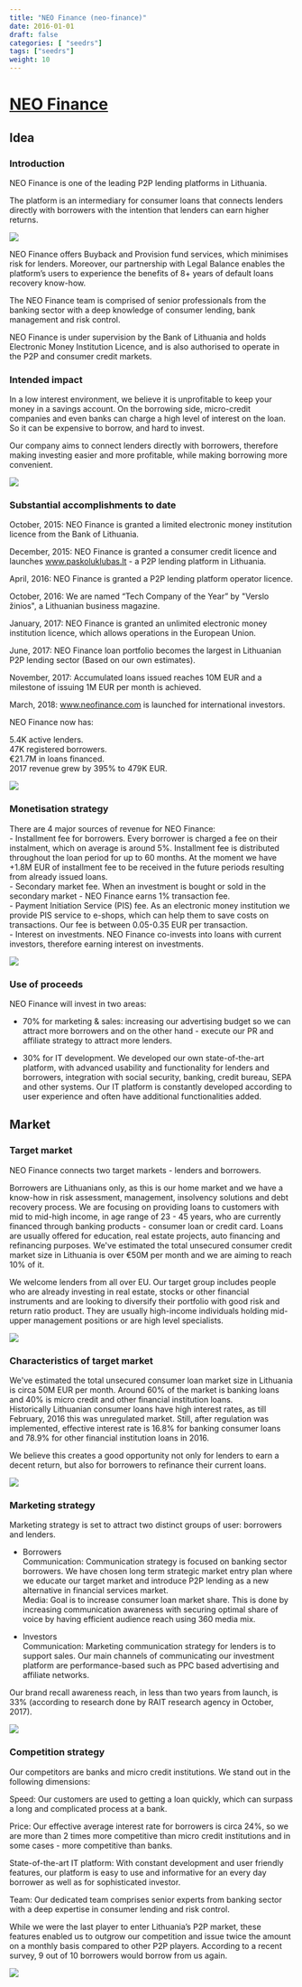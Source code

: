 ```yaml
---
title: "NEO Finance (neo-finance)"
date: 2016-01-01
draft: false
categories: [ "seedrs"]
tags: ["seedrs"]
weight: 10
---
```


# [NEO Finance](https://www.seedrs.com/neo-finance)

## Idea

### Introduction

NEO Finance is one of the leading P2P lending platforms in Lithuania.

The platform is an intermediary for consumer loans that connects lenders directly with borrowers with the intention that lenders can earn higher returns.

![](/img/seedrs/uploads/startup/section_image/image/15793/qlgd53yu9cfp4wstafwcjbexoulhih9/Screenshot_2018-10-18_at_10.40.22__2_.png?rect=204%2C115%2C1638%2C921&w=600&fit=clip&s=392e8e4d059230687cd84f6a20257e6c)

NEO Finance offers Buyback and Provision fund services, which minimises risk for lenders. Moreover, our partnership with Legal Balance enables the platform’s users to experience the benefits of 8+ years of default loans recovery know-how.

The NEO Finance team is comprised of senior professionals from the banking sector with a deep knowledge of consumer lending, bank management and risk control.

NEO Finance is under supervision by the Bank of Lithuania and holds Electronic Money Institution Licence, and is also authorised to operate in the P2P and consumer credit markets.

### Intended impact

In a low interest environment, we believe it is unprofitable to keep your money in a savings account. On the borrowing side, micro-credit companies and even banks can charge a high level of interest on the loan. So it can be expensive to borrow, and hard to invest.

Our company aims to connect lenders directly with borrowers, therefore making investing easier and more profitable, while making borrowing more convenient.

![](/img/seedrs/uploads/startup/section_image/image/15795/fcil7wolk7e6bqxdwoh9aaulyq6hztk/4.Monetisation_strategy.jpg?rect=0%2C9%2C960%2C790&w=600&fit=clip&s=a6f8d08ac630663a36479c4dbff198f0)

### Substantial accomplishments to date

October, 2015: NEO Finance is granted a limited electronic money institution licence from the Bank of Lithuania.

December, 2015: NEO Finance is granted a consumer credit licence and launches <a target="_blank" rel="nofollow" class="outside" href="http://www.paskoluklubas.lt">www.paskoluklubas.lt</a> - a P2P lending platform in Lithuania.

April, 2016: NEO Finance is granted a P2P lending platform operator licence.

October, 2016: We are named “Tech Company of the Year” by "Verslo žinios", a Lithuanian business magazine.

January, 2017: NEO Finance is granted an unlimited electronic money institution licence, which allows operations in the European Union.

June, 2017: NEO Finance loan portfolio becomes the largest in Lithuanian P2P lending sector (Based on our own estimates).

November, 2017: Accumulated loans issued reaches 10M EUR and a milestone of issuing 1M EUR per month is achieved.

March, 2018: <a target="_blank" rel="nofollow" class="outside" href="http://www.neofinance.com">www.neofinance.com</a> is launched for international investors.

NEO Finance now has:

5.4K active lenders. <br>47K registered borrowers. <br>€21.7M in loans financed. <br>2017 revenue grew by 395% to 479K EUR.

![](/img/seedrs/uploads/startup/section_image/image/15796/2muti3ptdqccqt4nrqsbbuq7cjhnib4/5.Use_of_proceeds.jpg?rect=0%2C135%2C960%2C824&w=600&fit=clip&s=8cff41e25c068180290137723ebd0484)

### Monetisation strategy

There are 4 major sources of revenue for NEO Finance: <br>- Installment fee for borrowers. Every borrower is charged a fee on their instalment, which on average is around 5%. Installment fee is distributed throughout the loan period for up to 60 months. At the moment we have +1.8M EUR of installment fee to be received in the future periods resulting from already issued loans. <br>- Secondary market fee. When an investment is bought or sold in the secondary market - NEO Finance earns 1% transaction fee. <br>- Payment Initiation Service (PIS) fee. As an electronic money institution we provide PIS service to e-shops, which can help them to save costs on transactions. Our fee is between 0.05-0.35 EUR per transaction. <br>- Interest on investments. NEO Finance co-invests into loans with current investors, therefore earning interest on investments.

![](/img/seedrs/uploads/startup/section_image/image/15794/eijxah99cpc8j53ctmq3ogor3s02m9l/2.Intended_impact.png?rect=0%2C0%2C1080%2C1080&w=600&fit=clip&s=90d4e7e67ff8881225072923c20e36e7)

### Use of proceeds

NEO Finance will invest in two areas:

- 70% for marketing &amp; sales: increasing our advertising budget so we can attract more borrowers and on the other hand - execute our PR and affiliate strategy to attract more lenders.

- 30% for IT development. We developed our own state-of-the-art platform, with advanced usability and functionality for lenders and borrowers, integration with social security, banking, credit bureau, SEPA and other systems. Our IT platform is constantly developed according to user experience and often have additional functionalities added.

## Market

### Target market

NEO Finance connects two target markets - lenders and borrowers.

Borrowers are Lithuanians only, as this is our home market and we have a know-how in risk assessment, management, insolvency solutions and debt recovery process. We are focusing on providing loans to customers with mid to mid-high income, in age range of 23 - 45 years, who are currently financed through banking products - consumer loan or credit card. Loans are usually offered for education, real estate projects, auto financing and refinancing purposes. We've estimated the total unsecured consumer credit market size in Lithuania is over €50M per month and we are aiming to reach 10% of it.

We welcome lenders from all over EU. Our target group includes people who are already investing in real estate, stocks or other financial instruments and are looking to diversify their portfolio with good risk and return ratio product. They are usually high-income individuals holding mid-upper management positions or are high level specialists.

![](/img/seedrs/uploads/startup/section_image/image/15792/ltszn7s34ztfat7g8nlf9gqshfdvrlh/6.Target_market.JPG?rect=0%2C0%2C984%2C677&w=600&fit=clip&s=24b180bf3e23525801e9e9c25b5cf9e0)

### Characteristics of target market

We've estimated the total unsecured consumer loan market size in Lithuania is circa 50M EUR per month. Around 60% of the market is banking loans and 40% is micro credit and other financial institution loans. <br>Historically Lithuanian consumer loans have high interest rates, as till February, 2016 this was unregulated market. Still, after regulation was implemented, effective interest rate is 16.8% for banking consumer loans and 78.9% for other financial institution loans in 2016.

We believe this creates a good opportunity not only for lenders to earn a decent return, but also for borrowers to refinance their current loans.

![](/img/seedrs/uploads/startup/section_image/image/15798/t43n3tanzi6vc2zjpassy8vmc3qwtyb/8.Marketing_strategy.jpg?rect=0%2C0%2C1600%2C1200&w=600&fit=clip&s=1b81e57aa43d4f34c943b544e1f11c57)

### Marketing strategy

Marketing strategy is set to attract two distinct groups of user: borrowers and lenders.

- Borrowers <br>Communication: Communication strategy is focused on banking sector borrowers. We have chosen long term strategic market entry plan where we educate our target market and introduce P2P lending as a new alternative in financial services market. <br>Media: Goal is to increase consumer loan market share. This is done by increasing communication awareness with securing optimal share of voice by having efficient audience reach using 360 media mix.

- Investors <br>Communication: Marketing communication strategy for lenders is to support sales. Our main channels of communicating our investment platform are performance-based such as PPC based advertising and affiliate networks.

Our brand recall awareness reach, in less than two years from launch, is 33% (according to research done by RAIT research agency in October, 2017).

![](/img/seedrs/uploads/startup/section_image/image/15799/ne5s2dl2u365x3t6quw7hqxsooz5cj8/neo.JPG?rect=0%2C4%2C511%2C486&w=600&fit=clip&s=b9a5123fb592e67d5748618fda988ab7)

### Competition strategy

Our competitors are banks and micro credit institutions. We stand out in the following dimensions:

Speed: Our customers are used to getting a loan quickly, which can surpass a long and complicated process at a bank.

Price: Our effective average interest rate for borrowers is circa 24%, so we are more than 2 times more competitive than micro credit institutions and in some cases - more competitive than banks.

State-of-the-art IT platform: With constant development and user friendly features, our platform is easy to use and informative for an every day borrower as well as for sophisticated investor.

Team: Our dedicated team comprises senior experts from banking sector with a deep expertise in consumer lending and risk control.

While we were the last player to enter Lithuania’s P2P market, these features enabled us to outgrow our competition and issue twice the amount on a monthly basis compared to other P2P players. According to a recent survey, 9 out of 10 borrowers would borrow from us again.

![](/img/seedrs/uploads/startup/section_image/image/15800/jjsyclqy8rwtnoissy39dpaqkt3auob/a.png?rect=0%2C0%2C1200%2C736&w=600&fit=clip&s=254597480f8e6a659405a46069615ac8)

